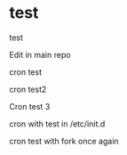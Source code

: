 # test
test

Edit in main repo


cron test


cron test2


Cron test 3


cron with test in /etc/init.d


cron test with fork once again

